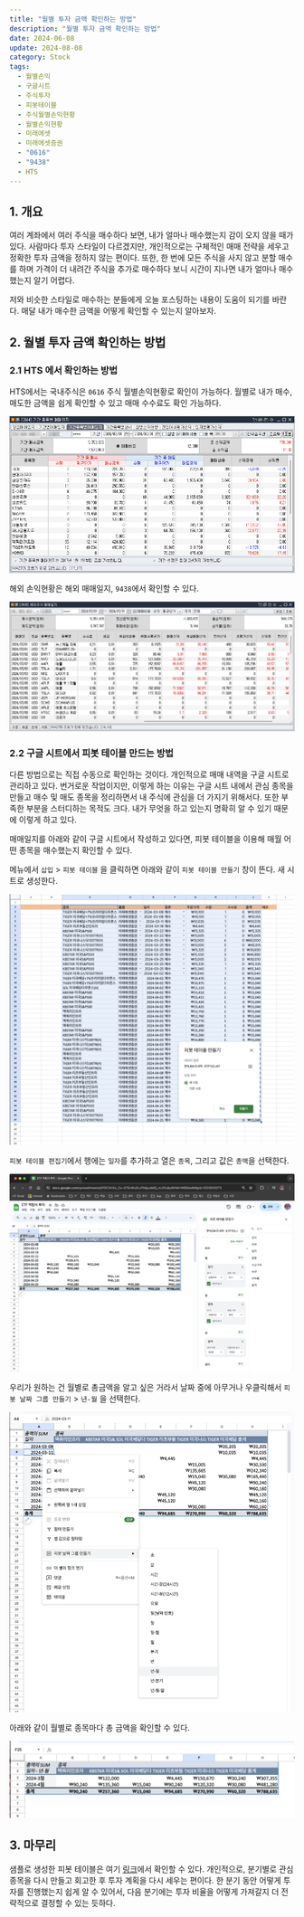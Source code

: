 ```yaml
---
title: "월별 투자 금액 확인하는 방법"
description: "월별 투자 금액 확인하는 방법"
date: 2024-06-08
update: 2024-08-08
category: Stock
tags:
  - 월별손익
  - 구글시트
  - 주식투자
  - 피봇테이블
  - 주식월별손익현황
  - 월별손익현황
  - 미래에셋
  - 미래에셋증권
  - "0616"
  - "9438"
  - HTS
---
```


## 1. 개요

여러 계좌에서 여러 주식을 매수하다 보면, 내가 얼마나 매수했는지 감이 오지 않을 때가 있다. 사람마다 투자 스타일이 다르겠지만, 개인적으로는 구체적인 매매 전략을 세우고 정확한 투자 금액을 정하지 않는 편이다. 또한, 한 번에 모든 주식을 사지 않고 분할 매수를 하며 가격이 더 내려간 주식을 추가로 매수하다 보니 시간이 지나면 내가 얼마나 매수했는지 알기 어렵다.

저와 비슷한 스타일로 매수하는 분들에게 오늘 포스팅하는 내용이 도움이 되기를 바란다. 매달 내가 매수한 금액을 어떻게 확인할 수 있는지 알아보자.

## 2. 월별 투자 금액 확인하는 방법

### 2.1 HTS 에서 확인하는 방법

HTS에서는 국내주식은 `0616` 주식 월별손익현황로 확인이 가능하다. 월별로 내가 매수, 매도한 금액을 쉽게 확인할 수 있고 매매 수수료도 확인 가능하다.

![국내주식 - 기간종목별 매매일지](image-20240808190219954.png)

해외 손익현황은 해외 매매일지, `9438`에서 확인할 수 있다.

![해외주식 - 매매일지](image-20240808190503815.png)



### 2.2 구글 시트에서 피봇 테이블 만드는 방법

다른 방법으로는 직접 수동으로 확인하는 것이다. 개인적으로 매매 내역을 구글 시트로 관리하고 있다. 번거로운 작업이지만, 이렇게 하는 이유는 구글 시트 내에서 관심 종목을 만들고 매수 및 매도 종목을 정리하면서 내 주식에 관심을 더 가지기 위해서다. 또한 부족한 부분을 스터디하는 목적도 크다. 내가 무엇을 하고 있는지 명확히 알 수 있기 때문에 이렇게 하고 있다.

매매일지를 아래와 같이 구글 시트에서 작성하고 있다면, 피봇 테이블을 이용해 매월 어떤 종목을 매수했는지 확인할 수 있다.

메뉴에서 `삽입` > `피봇 테이블` 을 클릭하면 아래와 같이 `피봇 테이블 만들기` 창이 뜬다. 새 시트로 생성한다.

![피봇테이블 생성](image-20240608110345853.png)

`피봇 테이블 편집기`에서 행에는 `일자`를 추가하고 열은 `종목`, 그리고 값은 `총액`을 선택한다.

![피봇 테이블 편집기](image-20240608110352067.png)

우리가 원하는 건 월별로 총금액을 알고 싶은 거라서 날짜 중에 아무거나 우클릭해서 `피봇 날짜 그룹 만들기` > `년-월` 을 선택한다.

![피봇 날짜 그룹 만들기](image-20240608110357366.png)

아래와 같이 월별로 종목마다 총 금액을 확인할 수 있다.

![피봇테이블](image-20240608110402274.png)

## 3. 마무리

샘플로 생성한 피봇 테이블은 여기 [링크](https://docs.google.com/spreadsheets/d/1DC3VXo_Cu-47SzWuDLoTMgvpMQ_mJZivjby9HMrrWB0/edit?usp=sharing)에서 확인할 수 있다. 개인적으로, 분기별로 관심 종목을 다시 만들고 회고한 후 투자 계획을 다시 세우는 편이다. 한 분기 동안 어떻게 투자를 진행했는지 쉽게 알 수 있어서, 다음 분기에는 투자 비율을 어떻게 가져갈지 더 전략적으로 결정할 수 있는 듯하다.